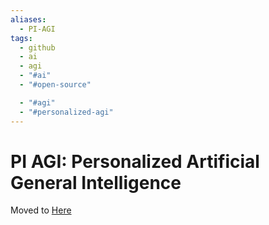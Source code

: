 ```yaml
---
aliases:
  - PI-AGI
tags:
  - github
  - ai
  - agi
  - "#ai"
  - "#open-source"

  - "#agi"
  - "#personalized-agi"
---
```

# PI AGI: Personalized Artificial General Intelligence

Moved to [Here](https://github.com/orgs/pi-agi/repositories)